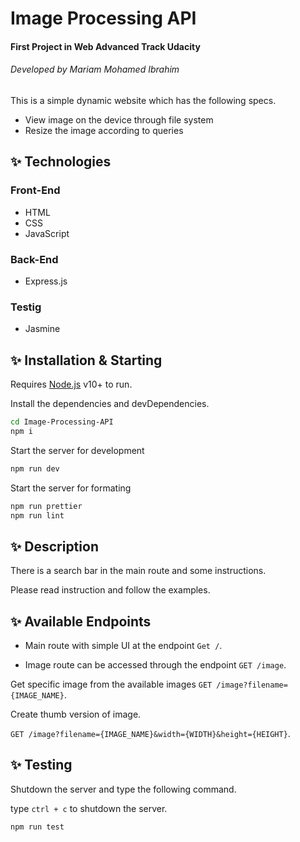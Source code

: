 # Image Processing API
#### First Project in Web Advanced Track Udacity
###### Developed by Mariam Mohamed Ibrahim 

This is a simple dynamic website which has the following specs.

- View image on the device through file system
- Resize the image according to queries

## ✨ Technologies
### Front-End

- HTML 
- CSS 
- JavaScript

### Back-End

- Express.js 

### Testig

- Jasmine


## ✨ Installation & Starting 

Requires [Node.js](https://nodejs.org/) v10+ to run.

Install the dependencies and devDependencies.

```sh
cd Image-Processing-API
npm i
```

Start the server for development

```sh
npm run dev
```
Start the server for formating

```sh
npm run prettier
npm run lint
```

## ✨ Description 

There is a search bar in the main route and some instructions.

Please read instruction and follow the examples.

## ✨ Available Endpoints 

- Main route with simple UI at the endpoint `Get /`.

- Image route can be accessed through the endpoint `GET /image`.

Get specific image from the available images `GET /image?filename={IMAGE_NAME}`.

Create thumb version of image.

`GET /image?filename={IMAGE_NAME}&width={WIDTH}&height={HEIGHT}`.


## ✨ Testing 

Shutdown the server and type the following command.

type `ctrl + c` to shutdown the server.

```sh
npm run test
```

